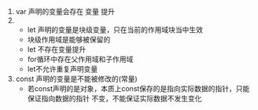 1. var 声明的变量会存在 变量 提升
2. - let 声明的变量是块级变量，只在当前的作用域块当中生效
   - 块级作用域是能够被保留的
   - let 不存在变量提升
   - for循环中存在父作用域和子作用域
   - let不允许重复声明变量
3. const 声明的变量是不能被修改的(常量)
   -  若const声明的是对象，本质上const保存的是指向实际数据的指针，只能保证指向数据的指针
      不变，不能保证实际数据不发生变化